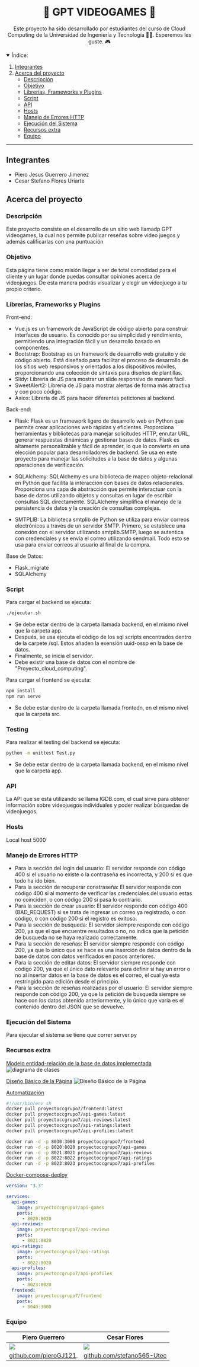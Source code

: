 <a name="readme-top"></a>

<div align="center">
  <a href="https://github.com/Fabrizzio20k/Proyecto_DBP">
  </a>
  <h1>👾 GPT VIDEOGAMES 👾</h1>
  
  <p>
  Este proyecto ha sido desarrollado por estudiantes del curso de Cloud Computing 
de la Universidad de Ingeniería y Tecnología 💙🤍. Esperemos les guste. 🎮
    
  </p>
</div>

<details open>
  <summary>Índice:</summary>
  <ol>
    <li><a href="#integrantes">
      Integrantes
    </a></li>
    <li><a href="#acerca-del-proyecto">
      Acerca del proyecto
      <ul>
        <li><a href="#descripción">Descripción</a></li>
        <li><a href="#objetivo">Objetivo</a></li>
        <li><a href="#librerías-frameworks-y-plugins">Librerías, Frameworks y Plugins</a></li>
        <li><a href="#script">Script</a></li>
        <li><a href="#api">API</a></li>
        <li><a href="#hosts">Hosts</a></li>
        <li><a href="#manejo-de-errores-http">Manejo de Errores HTTP</a></li>
        <li><a href="#ejecución-del-sistema">Ejecución del Sistema</a></li>
        <li><a href="#recursos-extra">Recursos extra</a></li>
        <li><a href="#equipo">Equipo</a></li>
      </ul>
    </a></li>
  </ol>
</details>

---

## Integrantes

- Piero Jesus Guerrero Jimenez
- Cesar Stefano Flores Uriarte

## Acerca del proyecto

### Descripción

Este proyecto consiste en el desarrollo de un sitio web llamadp GPT videogames, la
cual nos permite publicar reseñas sobre video juegos y además calificarlas con una puntuación

### Objetivo

Esta página tiene como misión llegar a ser de total comodidad para el cliente y un lugar
donde puedas consultar opiniones acerca de videojuegos. De esta manera podrás visualizar y
elegir un videojuego a tu propio criterio.


### Librerías, Frameworks y Plugins

Front-end:

- Vue.js es un framework de JavaScript de código abierto para construir 
interfaces de usuario. Es conocido por su simplicidad y rendimiento, permitiendo 
una integración fácil y un desarrollo basado en componentes. 
- Bootstrap: Bootstrap es un framework de desarrollo web gratuito y de código abierto. Está diseñado para facilitar el proceso de desarrollo de los sitios web responsivos y orientados a los dispositivos móviles, proporcionando una colección de sintaxis para diseños de plantillas.
- Slidy: Libreria de JS para mostrar un slide responsivo de manera fácil.
- SweetAlert2: Libreria de JS para mostrar alertas de forma más atractiva y con poco código.
- Axios: Libreria de JS para hacer diferentes peticiones al backend.

Back-end:

- Flask: Flask es un framework ligero de desarrollo web en Python que permite crear aplicaciones web rápidas y eficientes. Proporciona herramientas y bibliotecas para manejar solicitudes HTTP, enrutar URL, generar respuestas dinámicas y gestionar bases de datos. Flask es altamente personalizable y fácil de aprender, lo que lo convierte en una elección popular para desarrolladores de backend. Se usa en este proyecto para manejar las solicitudes a la base de datos y algunas operaciones de verificación.

- SQLAlchemy: SQLAlchemy es una biblioteca de mapeo objeto-relacional en Python que facilita la interacción con bases de datos relacionales. Proporciona una capa de abstracción que permite interactuar con la base de datos utilizando objetos y consultas en lugar de escribir consultas SQL directamente. SQLAlchemy simplifica el manejo de la persistencia de datos y la creación de consultas complejas.
- SMTPLIB: La biblioteca smtplib de Python se utiliza para enviar correos electrónicos a través de un servidor SMTP. Primero, se establece una conexión con el servidor utilizando smtplib.SMTP, luego se autentica con credenciales y se envía el correo utilizando sendmail. Todo esto se usa para enviar correos al usuario al final de la compra.

Base de Datos:

- Flask_migrate
- SQLAlchemy

### Script

Para cargar el backend se ejecuta:

```sh
./ejecutar.sh
```

- Se debe estar dentro de la carpeta llamada backend, en el mismo nivel que la carpeta app.
- Después, se usa ejecuta el código de los sql scripts encontrados dentro de la carpete /sql. Estos añaden la exensión uuid-ossp en la base de datos.
- Finalmente, se inicia el servidor.
- Debe existir una base de datos con el nombre de "Proyecto_cloud_computing".

Para cargar el frontend se ejecuta:

```sh
npm install
npm run serve
```

- Se debe estar dentro de la carpeta llamada frontedn, en el mismo nivel que la carpeta src.

### Testing

Para realizar el testing del backend se ejecuta:

```sh
python -m unittest Test.py
```

- Se debe estar dentro de la carpeta llamada backend, en el mismo nivel que la carpeta app.

### API

La API que se está utilizando se llama IGDB.com, el cual sirve para obtener información sobre videojuegos individuales y poder realizar búsquedas de videojuegos.

### Hosts

Local host 5000

### Manejo de Errores HTTP

- Para la sección del login del usuario:
  El servidor responde con código 400 si el usuario no existe o la contraseña es incorrecta, y 200 si es que todo ha ido bien.
- Para la sección de recuperar constraseña:
  El servidor responde con código 400 si al momento de verificar las credenciales del usuario estas no coinciden, o con código 200 si pasa lo contrario.
- Para la sección de crear usuario:
  El servidor responde con código 400 (BAD_REQUEST) si se trata de ingresar un correo ya registrado, o con código, o con código 200 si el registro es exitoso.
- Para la sección de busqueda:
  El servidor siempre responde con código 200, ya que el que encuentre resultados o no, no indica que la petición de busqueda no se haya realizado correctamente.
- Para la sección de reseñas:
  El servidor siempre responde con código 200, ya que lo único que se hace es una inserción de datos dentro de la base de datos con datos verificados en pasos anteriores.
- Para la sección de editar datos:
  El servidor siempre responde con código 200, ya que el único dato relevante para definir si hay un error o no al insertar datos en la base de datos es el correo, el cual ya esta restringido para edición desde el principio.
- Para la sección de reseñas realizadas por el usuario:
  El servidor siempre responde con código 200, ya que la petición de busqueda siempre se hace con los datos obtenido anteriormente, y lo único que varia es el contenido dentro del JSON que se devuelve.

### Ejecución del Sistema

Para ejecutar el sistema se tiene que correr server.py

### Recursos extra

[Modelo entidad-relación de la base de datos implementada](extra/diagrama_entidad_solucion.png)
![diagrama de clases](https://raw.githubusercontent.com/pieroGJ121/Proyecto_cloud_computing/main/extra/diagrama_entidad_solucion.png)

[Diseño Básico de la Página](extra/Diseño_Básico_de_la_Página.png)
![Diseño Básico de la Página](https://raw.githubusercontent.com/pieroGJ121/Proyecto_cloud_computing/main/extra/Dise%C3%B1o%20B%C3%A1sico%20de%20la%20P%C3%A1gina.png)

[Automatización](extra/cont-start.sh)
```sh
#!/usr/bin/env sh
docker pull proyectoccgrupo7/frontend:latest
docker pull proyectoccgrupo7/api-games:latest
docker pull proyectoccgrupo7/api-reviews:latest
docker pull proyectoccgrupo7/api-ratings:latest
docker pull proyectoccgrupo7/api-profiles:latest

docker run -d -p 8030:3000 proyectoccgrupo7/frontend
docker run -d -p 8020:8020 proyectoccgrupo7/api-games
docker run -d -p 8021:8021 proyectoccgrupo7/api-reviews
docker run -d -p 8022:8022 proyectoccgrupo7/api-ratings
docker run -d -p 8023:8023 proyectoccgrupo7/api-profiles
```

[Docker-compose-deploy](extra/docker-compose-deploy.yml)
```yml
version: "3.3"

services:
  api-games:
    image: proyectoccgrupo7/api-games
    ports:
      - 8020:8020
  api-reviews:
    image: proyectoccgrupo7/api-reviews
    ports:
      - 8021:8020
  api-ratings:
    image: proyectoccgrupo7/api-ratings
    ports:
      - 8022:8020
  api-profiles:
    image: proyectoccgrupo7/api-profiles
    ports:
      - 8023:8020
  frontend:
    image: proyectoccgrupo7/frontend
    ports:
      - 8040:3000
```

### Equipo

|Piero Guerrero|Cesar Flores|
|---------------------------------------------------------- | --------------------------------------------------------- |
| ![](https://avatars.githubusercontent.com/u/104638037?v=4) | ![](https://avatars.githubusercontent.com/u/142551373?s=96&v=4) |
| [github.com/pieroGJ121](https://github.com/pieroGJ121).    | [github.com/stefano565-Utec](https://github.com/stefano565-Utec)      |
